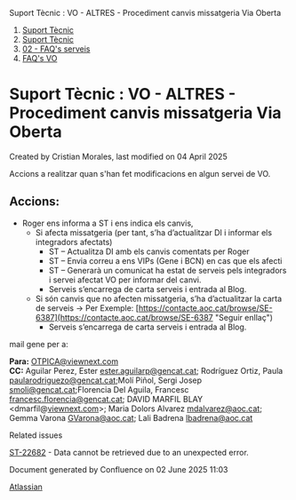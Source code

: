Suport Tècnic : VO - ALTRES - Procediment canvis missatgeria Via Oberta  

1.  [Suport Tècnic](index.md)
2.  [Suport Tècnic](13893782.md)
3.  [02 - FAQ's serveis](26313393.md)
4.  [FAQ's VO](28705575.md)

Suport Tècnic : VO - ALTRES - Procediment canvis missatgeria Via Oberta
=======================================================================

Created by Cristian Morales, last modified on 04 April 2025

  

Accions a realitzar quan s'han fet modificacions en algun servei de VO.

Accions:
--------

*   Roger ens informa a ST i ens indica els canvis,
    *   Si afecta missatgeria (per tant, s’ha d’actualitzar DI i informar els integradors afectats)
        *   ST – Actualitza DI amb els canvis comentats per Roger
        *   ST – Envia correu a ens VIPs (Gene i BCN) en cas que els afecti
        *   ST – Generarà un comunicat ha estat de serveis pels integradors i servei afectat VO per informar del canvi.
        *   Serveis s’encarrega de carta serveis i entrada al Blog.
    *   Si són canvis que no afecten missatgeria, s’ha d’actualitzar la carta de serveis -> Per Exemple: [https://contacte.aoc.cat/browse/SE-6387](https://contacte.aoc.cat/browse/SE-6387 "Seguir enllaç")
        *   Serveis s’encarrega de carta serveis i entrada al Blog.

mail gene per a:

**Para:** [OTPICA@viewnext.com](mailto:OTPICA@viewnext.com)  
**CC:** Aguilar Perez, Ester <ester.aguilarp@gencat.cat>; Rodríguez Ortiz, Paula <paularodriguezo@gencat.cat>;Molí Piñol, Sergi Josep <smoli@gencat.cat>;Florencia Del Aguila, Francesc <francesc.florencia@gencat.cat>; DAVID MARFIL BLAY <dmarfil@[viewnext.com](http://viewnext.com)\>; Maria Dolors Alvarez <mdalvarez@aoc.cat>; Gemma Varona <GVarona@aoc.cat>; Lali Badrena <lbadrena@aoc.cat>

  

  

  

Related issues

[ST-22682](https://contacte.aoc.cat/browse/ST-22682?src=confmacro) - Data cannot be retrieved due to an unexpected error.

Document generated by Confluence on 02 June 2025 11:03

[Atlassian](http://www.atlassian.com/)